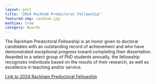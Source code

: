 ```yaml
---
layout: post
title: "2024 Rackham Predoctoral Fellowship"
featured-img: rackham.jpg
mathjax: true
category: Awards
---
```


The Rackham Predoctoral Fellowship is an honor given to doctoral candidates with an outstanding record of achievement and who have demonstrated exceptional progress toward completing their dissertation. Awarded to a select group of PhD students annually, the fellowship recognizes individuals based on the results of their research, as well as excellence in teaching and/or service.

[Link to 2024 Rackham Predoctoral Fellowship](https://cse.engin.umich.edu/stories/yasha-iravantchi-receives-rackham-predoctoral-fellowship)